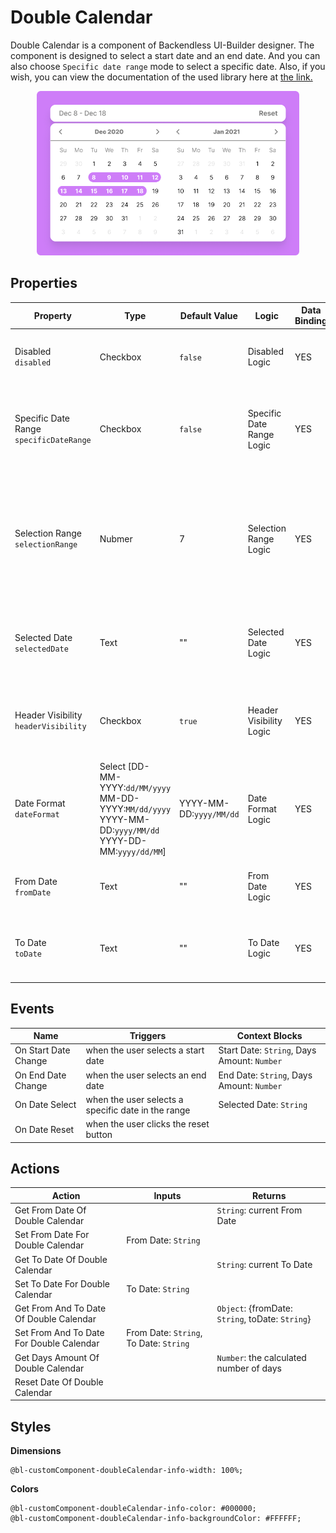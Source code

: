# Double Calendar
Double Calendar is a component of Backendless UI-Builder designer. The component is designed to select a start date and an end date. And you can also choose `Specific date range` mode to select a specific date. Also, if you wish, you can view the documentation of the used library here at [the link.](https://reactdatepicker.com/)

<p align="center">
  <img alt="main thumbnail" height="263" src="./thumbnail.png" width="420"/>
</p>

## Properties

| Property                                    | Type                                                                                                                 | Default Value           | Logic                     | Data Binding | UI Setting | Description                                                                                                           |
|---------------------------------------------|----------------------------------------------------------------------------------------------------------------------|-------------------------|---------------------------|--------------|------------|-----------------------------------------------------------------------------------------------------------------------|
| Disabled<br/>`disabled`                     | Checkbox                                                                                                             | `false`                 | Disabled Logic            | YES          | YES        | This handler allows you to disable a component.                                                                       |
| Specific Date Range<br/>`specificDateRange` | Checkbox                                                                                                             | `false`                 | Specific Date Range Logic | YES          | YES        | This handler allows you to select the date selection mode in a range.                                                 |
| Selection Range<br/>`selectionRange`        | Nubmer                                                                                                               | 7                       | Selection Range Logic     | YES          | YES        | This handler allows you to specify a date selection range. This will work if you select a `Specific Date Range` mode. |
| Selected Date<br/>`selectedDate`            | Text                                                                                                                 | ""                      | Selected Date Logic       | YES          | YES        | This handler allows you to specify the default selected date.                                                         |
| Header Visibility<br/>`headerVisibility`    | Checkbox                                                                                                             | `true`                  | Header Visibility Logic   | YES          | YES        | This handler allows you to control the display of the header.                                                         |
| Date Format<br/>`dateFormat`                | Select [DD-MM-YYYY:`dd/MM/yyyy`<br/>MM-DD-YYYY:`MM/dd/yyyy`<br/>YYYY-MM-DD:`yyyy/MM/dd`<br/>YYYY-DD-MM:`yyyy/dd/MM`] | YYYY-MM-DD:`yyyy/MM/dd` | Date Format Logic         | YES          | YES        | This handler allows you to set a custom date format.                                                                  |
| From Date<br/>`fromDate`                    | Text                                                                                                                 | ""                      | From Date Logic           | YES          | YES        | This handler allows you to specify a start date.                                                                      |
| To Date<br/>`toDate`                        | Text                                                                                                                 | ""                      | To Date Logic             | YES          | YES        | This handler allows you to specify an end date.                                                                       |
## Events

| Name                 | Triggers                                           | Context Blocks                              |
|----------------------|----------------------------------------------------|---------------------------------------------|
| On Start Date Change | when the user selects a start date                 | Start Date: `String`, Days Amount: `Number` |
| On End Date Change   | when the user selects an end date                  | End Date: `String`, Days Amount: `Number`   |
| On Date Select       | when the user selects a specific date in the range | Selected Date: `String`                     |
| On Date Reset        | when the user clicks the reset button              |                                             |

## Actions

| Action                                   | Inputs                                 | Returns                                          |
|------------------------------------------|----------------------------------------|--------------------------------------------------|
| Get From Date Of Double Calendar         |                                        | `String`: current From Date                      |
| Set From Date For Double Calendar        | From Date: `String`                    |                                                  |
| Get To Date Of Double Calendar           |                                        | `String`: current To Date                        |
| Set To Date For Double Calendar          | To Date: `String`                      |                                                  |
| Get From And To Date Of Double Calendar  |                                        | `Object`: {fromDate: `String`, toDate: `String`} |
| Set From And To Date For Double Calendar | From Date: `String`, To Date: `String` |                                                  |
| Get Days Amount Of Double Calendar       |                                        | `Number`: the calculated number of days          |
| Reset Date Of Double Calendar            |                                        |                                                  |

## Styles

**Dimensions**
````
@bl-customComponent-doubleCalendar-info-width: 100%;
````

**Colors**
````
@bl-customComponent-doubleCalendar-info-color: #000000;
@bl-customComponent-doubleCalendar-info-backgroundColor: #FFFFFF;
````
